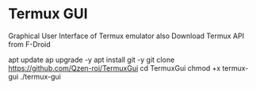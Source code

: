 # Termux GUI

Graphical User Interface of Termux emulator 
also Download Termux API from F-Droid


apt update 
ap upgrade -y
apt install git -y
git clone https://github.com/Qzen-roi/TermuxGui
cd TermuxGui
chmod +x termux-gui
./termux-gui
